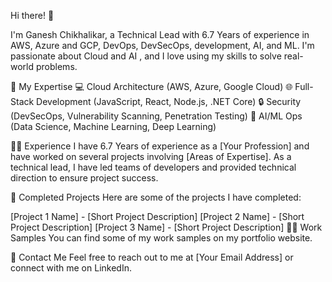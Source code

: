 Hi there! 👋

I'm Ganesh Chikhalikar, a Technical Lead with 6.7 Years of experience in AWS, Azure and GCP, DevOps, DevSecOps, development, AI, and ML. I'm passionate about Cloud and AI , and I love using my skills to solve real-world problems.

🚀 My Expertise
💻 Cloud Architecture (AWS, Azure, Google Cloud)
🌐 Full-Stack Development (JavaScript, React, Node.js, .NET Core)
🔒 Security (DevSecOps, Vulnerability Scanning, Penetration Testing)
🤖 AI/ML Ops (Data Science, Machine Learning, Deep Learning)

👨‍💻 Experience
I have 6.7 Years of experience as a [Your Profession] and have worked on several projects involving [Areas of Expertise]. As a technical lead, I have led teams of developers and provided technical direction to ensure project success.

🔨 Completed Projects
Here are some of the projects I have completed:

[Project 1 Name] - [Short Project Description]
[Project 2 Name] - [Short Project Description]
[Project 3 Name] - [Short Project Description]
👨‍💼 Work Samples
You can find some of my work samples on my portfolio website.

📧 Contact Me
Feel free to reach out to me at [Your Email Address] or connect with me on LinkedIn.
